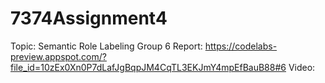 # 7374Assignment4
Topic: Semantic Role Labeling
Group 6 
Report: https://codelabs-preview.appspot.com/?file_id=10zEx0Xn0P7dLafJgBqpJM4CqTL3EKJmY4mpEfBauB88#6
Video: 
